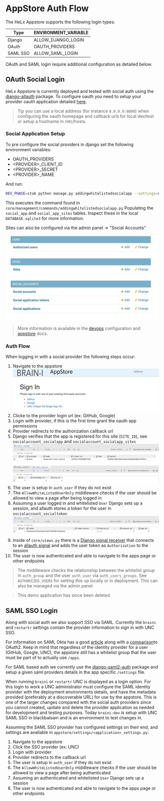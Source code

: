 # AppStore Auth Flow

The HeLx Appstore supports the following login types:

| Type     | ENVIRONMENT_VARIABLE |
| -------- | -------------------- |
| Django   | ALLOW_DJANGO_LOGIN   |
| OAuth    | OAUTH_PROVIDERS      |
| SAML SSO | ALLOW_SAML_LOGIN     |

OAuth and SAML login require additional configuration as detailed below.

## OAuth Social Login

HeLx Appstore is currently deployed and tested with social auth
using the [django-allauth](https://django-allauth.readthedocs.io/en/latest/installation.html) package.
To configure oauth you need to setup your provider oauth application detailed
[here](https://django-allauth.readthedocs.io/en/latest/installation.html).

> Tip you can use a local address (for instance `0.0.0.0:8000`) when
> configuring the oauth homepage and callback urls for local dev/test
> or setup a hostname in /etc/hosts.

### Social Application Setup

To pre configure the social providers in django set the following environment variables:

- OAUTH_PROVIDERS
- \<PROVIDER>_CLIENT_ID
- \<PROVIDER>_SECRET
- \<PROVIDER>_NAME

And run:

```bash
DEV_PHASE=stub python manage.py addingwhitelistedsocialapp --settings=$settings  &&\
```

This executes the command found in `core/management/commands/addingwhitelistedsocialapp.py`
Populating the `social_app` and `social_app_sites` tables. Inspect these in the local `DATABASE.sqlite3` for more information.

Sites can also be configured via the admin panel -> "Social Accounts"

![Admin Panel Social Auth](./assets/images/admin-panel-social-auth.png)

> More information is available in the [devops](https://github.com/helxplatform/devops#configure-environment-variables-for-helx-deployment)
configuration and [appstore](https://github.com/helxplatform/appstore/blob/develop/appstore/README.md#app-development)
docs.

### Auth Flow

When logging in with a social provider the following steps occur:

1. Navigate to the appstore
![Appstore Login Page](./assets/images/appstore-login.png)
1. Clicke to the provider login url (ex: GitHub, Google)
1. Login with provider, if this is the first time grant the oauth app permissions
1. Provider redirects to the authorization callback url
1. Django verifies that the app is registered for this site (`SITE_ID`), see `socialaccount_socialapp` and `socialaccount_socialapp_sites`
![Social Auth Table](./assets/images/social-auth-socialaccount-socialapp.png)
![Social Auth Table](./assets/images/social-auth-socialaccount-socialsite.png)
1. The user is setup in `auth_user` if they do not exist
1. The `AllowWhiteListedUserOnly` middleware checks if the user should be allowed to
view a page after being logged in
1. Assuming a user logged in and whitelisted `User` Django sets up a session, and allauth
stores a token for the user in `socialaccount_socialtoken`
![Social Auth Table](./assets/images/social-auth-socialaccount-socialtoken.png)
1. Inside of `core/views.py` there is a [Django signal receiver](https://docs.djangoproject.com/en/3.1/topics/signals/#connecting-receiver-functions)
that connects to an [allauth signal](https://django-allauth.readthedocs.io/en/latest/signals.html?highlight=pre_social_login#allauth-socialaccount)
and adds the user token as `Authorization` to the session
1. The user is now authenticated and able to navigate to the apps page or other endpoints

> The middleware checks the relationship between the whitelist group in `auth_group` and the user `auth_user` via `auth_users_groups`. See `AUTHORIZED_USERS` for setting this up locally or in deployment. This can also be managed via the admin panel.

> This demo application has since been deleted

## SAML SSO Login

Along with social auth we also support SSO via SAML. Currently the `braini` and
`restartr` settings contain the provider information to sign in with UNC SSO.

For information on SAML Okta has a good [article](https://developer.okta.com/docs/concepts/saml/)
along with a [comparison](https://www.okta.com/identity-101/saml-vs-oauth/)to OAuth2. Keep
in mind that regardless of the identity provider for a user (GitHub, Google, UNC),
the appstore still has a whitelist group that the user must be part of to actually
use `/apps`.

For SAML based auth we currently use the [django-saml2-auth](https://github.com/fangli/django-saml2-auth)
package and setup a given saml providers details in the app specific `/settings`
file.

When running `braini` or `restartr` UNC is displayed as a login option. For this
login to work a UNC administrator must configure the SAML identity provider with
the deployment environments details, and have the metadata provided
(preferably at a discoverable URL) for use by the appstore. This is one
of the larger changes compared with the social auth providers since you cannot
created, update and delete the provider application as needed for development
and testing purposes. Today `braini-dev` is setup with UNC SAML SSO in blackbalsam
and is an environment to test changes in.

Assuming the SAML SSO provider has configured settings on their end, and settings
are available in `appstore/settings/<application>_settings.py`:

1. Navigate to the appstore
1. Click the SSO provider (ex: UNC)
1. Login with provider
1. Provider redirects to the callback url
1. The user is setup in `auth_user` if they do not exist
1. The `AllowWhiteListedUserOnly` middleware checks if the user should be allowed
to view a page after being authenticated
1. Assuming an authenticated and whitelisted `User` Django sets up a session
1. The user is now authenticated and able to navigate to the apps page or other endpoints

